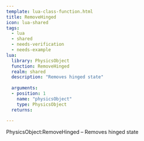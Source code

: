 ```yaml
---
template: lua-class-function.html
title: RemoveHinged
icon: lua-shared
tags:
  - lua
  - shared
  - needs-verification
  - needs-example
lua:
  library: PhysicsObject
  function: RemoveHinged
  realm: shared
  description: "Removes hinged state"
  
  arguments:
  - position: 1
    name: "physicsObject"
    type: PhysicsObject
  returns:
    
---
```


<div class="lua__search__keywords">
PhysicsObject:RemoveHinged &#x2013; Removes hinged state
</div>

